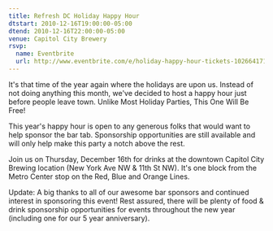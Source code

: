```yaml
---
title: Refresh DC Holiday Happy Hour
dtstart: 2010-12-16T19:00:00-05:00
dtend: 2010-12-16T22:00:00-05:00
venue: Capitol City Brewery
rsvp:
  name: Eventbrite
  url: http://www.eventbrite.com/e/holiday-happy-hour-tickets-1026641713
---
```


It's that time of the year again where the holidays are upon us. Instead of not doing anything this month, we've decided to host a happy hour just before people leave town. Unlike Most Holiday Parties, This One Will Be Free!

This year's happy hour is open to any generous folks that would want to help sponsor the bar tab. Sponsorship opportunities are still available and will only help make this party a notch above the rest.

Join us on Thursday, December 16th for drinks at the downtown Capitol City Brewing location (New York Ave NW & 11th St NW). It's one block from the Metro Center stop on the Red, Blue and Orange Lines.

Update: A big thanks to all of our awesome bar sponsors and continued interest in sponsoring this event! Rest assured, there will be plenty of food & drink sponsorship opportunities for events throughout the new year (including one for our 5 year anniversary).
